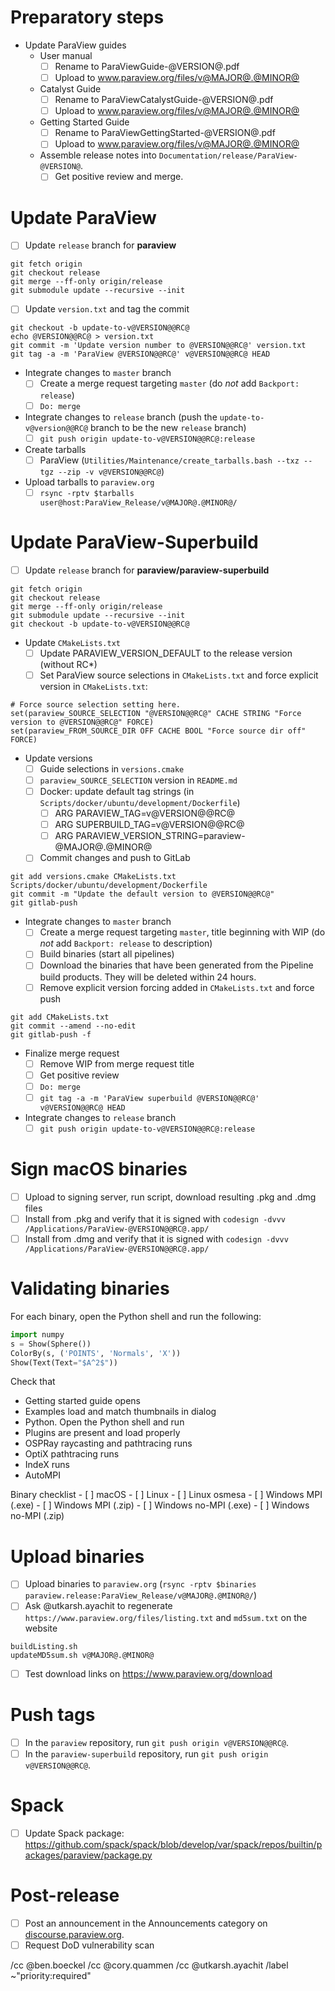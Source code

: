 <!--
Use this template when making a second or higher release candidate or final version.
If creating a first release candidate , use the `new-release-first-rc.md` template instead.

This template is for tracking a release of ParaView. Please replace the
following strings with the associated values:

  - `@VERSION@` - replace with base version, e.g., 5.7.0
  - `@RC@` - for release candidates, replace with "-RC?". For final, replace with "".
  - `@MAJOR@` - replace with major version number
  - `@MINOR@` - replace with minor version number

Please remove this comment.
-->

# Preparatory steps

  - Update ParaView guides
    - User manual
      - [ ] Rename to ParaViewGuide-@VERSION@.pdf
      - [ ] Upload to www.paraview.org/files/v@MAJOR@.@MINOR@
    - Catalyst Guide
      - [ ] Rename to ParaViewCatalystGuide-@VERSION@.pdf
      - [ ] Upload to www.paraview.org/files/v@MAJOR@.@MINOR@
    - Getting Started Guide
      - [ ] Rename to ParaViewGettingStarted-@VERSION@.pdf
      - [ ] Upload to www.paraview.org/files/v@MAJOR@.@MINOR@
    - Assemble release notes into `Documentation/release/ParaView-@VERSION@`.
      - [ ] Get positive review and merge.

# Update ParaView

  - [ ] Update `release` branch for **paraview**
```
git fetch origin
git checkout release
git merge --ff-only origin/release
git submodule update --recursive --init
```
  - [ ] Update `version.txt` and tag the commit
```
git checkout -b update-to-v@VERSION@@RC@
echo @VERSION@@RC@ > version.txt
git commit -m 'Update version number to @VERSION@@RC@' version.txt
git tag -a -m 'ParaView @VERSION@@RC@' v@VERSION@@RC@ HEAD
```
  - Integrate changes to `master` branch
    - [ ] Create a merge request targeting `master` (do *not* add `Backport: release`)
    - [ ] `Do: merge`
  - Integrate changes to `release` branch (push the `update-to-v@version@@RC@` branch to be the new `release` branch)
    - [ ] `git push origin update-to-v@VERSION@@RC@:release`
  - Create tarballs
    - [ ] ParaView (`Utilities/Maintenance/create_tarballs.bash --txz --tgz --zip -v v@VERSION@@RC@`)
  - Upload tarballs to `paraview.org`
    - [ ] `rsync -rptv $tarballs user@host:ParaView_Release/v@MAJOR@.@MINOR@/`

# Update ParaView-Superbuild

  - [ ] Update `release` branch for **paraview/paraview-superbuild**
```
git fetch origin
git checkout release
git merge --ff-only origin/release
git submodule update --recursive --init
git checkout -b update-to-v@VERSION@@RC@
```
  - Update `CMakeLists.txt`
    - [ ] Update PARAVIEW_VERSION_DEFAULT to the release version (without RC*)
    - [ ] Set ParaView source selections in `CMakeLists.txt` and force explicit
      version in `CMakeLists.txt`:
```
# Force source selection setting here.
set(paraview_SOURCE_SELECTION "@VERSION@@RC@" CACHE STRING "Force version to @VERSION@@RC@" FORCE)
set(paraview_FROM_SOURCE_DIR OFF CACHE BOOL "Force source dir off" FORCE)
```
  - Update versions
    - [ ] Guide selections in `versions.cmake`
    - [ ] `paraview_SOURCE_SELECTION` version in `README.md`
    - [ ] Docker: update default tag strings (in `Scripts/docker/ubuntu/development/Dockerfile`)
      - [ ] ARG PARAVIEW_TAG=v@VERSION@@RC@
      - [ ] ARG SUPERBUILD_TAG=v@VERSION@@RC@
      - [ ] ARG PARAVIEW_VERSION_STRING=paraview-@MAJOR@.@MINOR@
    - [ ] Commit changes and push to GitLab
```
git add versions.cmake CMakeLists.txt Scripts/docker/ubuntu/development/Dockerfile
git commit -m "Update the default version to @VERSION@@RC@"
git gitlab-push
```
  - Integrate changes to `master` branch
    - [ ] Create a merge request targeting `master`, title beginning with WIP (do *not* add `Backport: release` to description)
    - [ ] Build binaries (start all pipelines)
    - [ ] Download the binaries that have been generated from the Pipeline build products. They will be deleted within 24 hours.
    - [ ] Remove explicit version forcing added in `CMakeLists.txt` and force push
```
git add CMakeLists.txt
git commit --amend --no-edit
git gitlab-push -f
```
  - Finalize merge request
    - [ ] Remove WIP from merge request title
    - [ ] Get positive review
    - [ ] `Do: merge`
    - [ ] `git tag -a -m 'ParaView superbuild @VERSION@@RC@' v@VERSION@@RC@ HEAD`
  - Integrate changes to `release` branch
    - [ ] `git push origin update-to-v@VERSION@@RC@:release`

# Sign macOS binaries

  - [ ] Upload to signing server, run script, download resulting .pkg and .dmg files
  - [ ] Install from .pkg and verify that it is signed with `codesign -dvvv /Applications/ParaView-@VERSION@@RC@.app/`
  - [ ] Install from .dmg and verify that it is signed with `codesign -dvvv /Applications/ParaView-@VERSION@@RC@.app/`

# Validating binaries

For each binary, open the Python shell and run the following:

```python
import numpy
s = Show(Sphere())
ColorBy(s, ('POINTS', 'Normals', 'X'))
Show(Text(Text="$A^2$"))
```

  Check that
  - Getting started guide opens
  - Examples load and match thumbnails in dialog
  - Python. Open the Python shell and run
  - Plugins are present and load properly
  - OSPRay raycasting and pathtracing runs
  - OptiX pathtracing runs
  - IndeX runs
  - AutoMPI


Binary checklist
    - [ ] macOS
    - [ ] Linux
    - [ ] Linux osmesa
    - [ ] Windows MPI (.exe)
    - [ ] Windows MPI (.zip)
    - [ ] Windows no-MPI (.exe)
    - [ ] Windows no-MPI (.zip)

# Upload binaries

  - [ ] Upload binaries to `paraview.org` (`rsync -rptv $binaries paraview.release:ParaView_Release/v@MAJOR@.@MINOR@/`)
  - [ ] Ask @utkarsh.ayachit to regenerate `https://www.paraview.org/files/listing.txt` and `md5sum.txt` on the website

```
buildListing.sh
updateMD5sum.sh v@MAJOR@.@MINOR@
```

  - [ ] Test download links on https://www.paraview.org/download

# Push tags

 - [ ] In the `paraview` repository, run `git push origin v@VERSION@@RC@`.
 - [ ] In the `paraview-superbuild` repository, run `git push origin v@VERSION@@RC@`.

 # Spack

 - [ ] Update Spack package: https://github.com/spack/spack/blob/develop/var/spack/repos/builtin/packages/paraview/package.py

<!--
If making a non-RC release:

# Update documentation

  - [ ] Upload versioned documentation to `https://github.com/kitware/paraview-docs` (see `https://github.com/Kitware/paraview-docs/blob/master/README.md`)
  - [ ] Tag the [ParaView docs](https://gitlab.kitware.com/paraview/paraview-docs/-/tags) with v@VERSION@.
  - [ ] Activate the tag on [readthedocs](https://readthedocs.org/projects/paraview/versions/) and build it [here](https://readthedocs.org/projects/paraview/)
  - [ ] Go to readthedocs.org and activate
  - [ ] Write and publish blog post with release notes.
  - [ ] Update release notes
    (https://www.paraview.org/Wiki/ParaView_Release_Notes)
-->

# Post-release

  - [ ] Post an announcement in the Announcements category on
        [discourse.paraview.org](https://discourse.paraview.org/).
  - [ ] Request DoD vulnerability scan
<!--
If making a non-RC release:

  - [ ] Request update of version number in "Download Latest Release" text on www.paraview.org
  - [ ] Request update of link to ParaView Guide PDF at https://www.paraview.org/paraview-guide/
  - [ ] Move unclosed issues to next release milestone in GitLab
-->

/cc @ben.boeckel
/cc @cory.quammen
/cc @utkarsh.ayachit
/label ~"priority:required"
